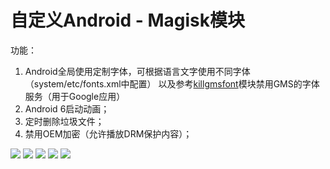 # 自定义Android - Magisk模块 
功能：
1. Android全局使用定制字体，可根据语言文字使用不同字体（system/etc/fonts.xml中配置）
以及参考[killgmsfont](https://github.com/MrCarb0n/killgmsfont)模块禁用GMS的字体服务（用于Google应用）
2. Android 6启动动画；
3. 定时删除垃圾文件；
4. 禁用OEM加密（允许播放DRM保护内容）；

![](screenshots/01.png)
![](screenshots/02.png)
![](screenshots/03.png)
![](screenshots/04.png)
![](screenshots/05.png)

